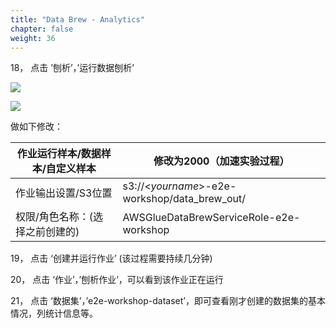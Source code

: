 ```yaml
---
title: "Data Brew - Analytics"
chapter: false
weight: 36
---
```


18，    点击 ’刨析’，’运行数据刨析’

![](/images/LakeHouse/3_1_6_brew_analytics-s3.png)

![](/images/LakeHouse/3_1_6_brew_analytics-iam.png)

做如下修改：

| 作业运行样本/数据样本/自定义样本 | 修改为2000（加速实验过程）                    |
| -------------------------------- | --------------------------------------------- |
| 作业输出设置/S3位置              | s3://<*yourname*>-e2e-workshop/data_brew_out/ |
| 权限/角色名称：(选择之前创建的)  | AWSGlueDataBrewServiceRole-e2e-workshop       |

19，    点击 ‘创建并运行作业’ (该过程需要持续几分钟)

20，    点击 ‘作业’，’刨析作业’，可以看到该作业正在运行

21，    点击 ‘数据集’，’e2e-workshop-dataset’，即可查看刚才创建的数据集的基本情况，列统计信息等。
